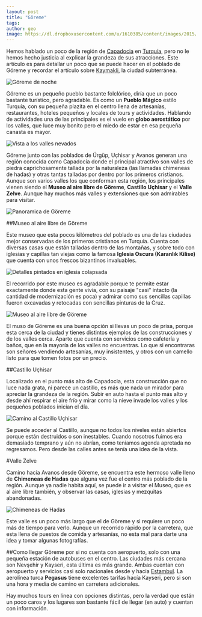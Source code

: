 ```yaml
---
layout: post
title: "Göreme"
tags: 
author: geo
image: https://dl.dropboxusercontent.com/u/1610385/content/images/2015/05/2014-12-24-06-23-14.jpg
---
```

Hemos hablado un poco de la región de [Capadocia](/tag/capadocia) en [Turquía](/tag/turquia), pero no le hemos hecho justicia al explicar la grandeza de sus atracciones. Este artículo es para detallar un poco que se puede hacer en el poblado de Göreme y recordar el artículo sobre [Kaymakli](/kaymakli-ciudad-subterranea-turca/), la ciudad subterránea.

![Göreme de noche](https://dl.dropboxusercontent.com/u/1610385/content/images/2015/05/2014-12-23-19-11-13.jpg)

Göreme es un pequeño pueblo bastante folclórico, diría que un poco bastante turístico, pero agradable. Es como un **Pueblo Mágico** estilo Turquía, con su pequeña plazita en el centro llena de artesanías, restaurantes, hoteles pequeños y locales de tours y actividades. Hablando de actividades una de las principales es el vuelo en **globo aerostático** por los valles, que luce muy bonito pero el miedo de estar en esa pequeña canasta es mayor.

![Vista a los valles nevados](https://dl.dropboxusercontent.com/u/1610385/content/images/2015/05/2014-12-24-11-26-38.jpg)

Göreme junto con las poblados de Ürgüp, Uçhisar y Avanos generan una región conocida como Capadocia donde el principal atractivo son valles de piedra caprichosamente tallada por la naturaleza (las llamadas chimeneas de hadas) y otras tantas talladas por dentro por los primeros cristianos. Aunque son varios valles los que conforman esta región, los principales vienen siendo el **Museo al aire libre de Göreme**, **Castillo Uçhisar** y el **Valle Zelve**. Aunque hay muchos más valles y extensiones que son admirables para visitar.

![Panoramica de Göreme](https://dl.dropboxusercontent.com/u/1610385/content/images/2015/05/2014-12-24-07-37-18-PANO.jpg)

##Museo al aire libre de Göreme

Este museo que esta pocos kilómetros del poblado es una de las ciudades mejor conservadas de los primeros cristianos en Turquía. Cuenta con diversas casas que están talladas dentro de las montañas, y sobre todo con iglesias y capillas tan viejas como la famosa **Iglesia Oscura (Karanlık Kilise)** que cuenta con unos frescos bizantinos invaluables.

![Detalles pintados en iglesia colapsada](https://dl.dropboxusercontent.com/u/1610385/content/images/2015/05/2014-12-24-12-30-04.jpg)

El recorrido por este museo es agradable porque te permite estar exactamente donde esta gente vivía, con su paisaje "casi" intacto (la cantidad de modernización es poca) y admirar como sus sencillas capillas fueron excavadas y retocadas con sencillas pinturas de la Cruz.

![Museo al aire libre de Göreme](https://dl.dropboxusercontent.com/u/1610385/content/images/2015/05/2014-12-24-12-14-21.jpg)

El muso de Göreme es una buena opción si llevas un poco de prisa, porque esta cerca de la ciudad y tienes distintos ejemplos de las construcciones y de los valles cerca. Aparte que cuenta con servicios como cafetería y baños, que en la mayoría de los valles no encuentras. Lo que si encontraras son señores vendiendo artesanías, muy insistentes, y otros con un camello listo para que tomen fotos por un precio.

##Castillo Uçhisar

Localizado en el punto más alto de Capadocia, esta construcción que no luce nada grata, ni parece un castillo, es más que nada un mirador para apreciar la grandeza de la región. Subir en auto hasta el punto más alto y desde ahí respirar el aire frío y mirar como la nieve invade los valles y los pequeños poblados inician el día.

![Camino al Castillo Uçhisar](https://dl.dropboxusercontent.com/u/1610385/content/images/2015/05/2014-12-24-08-59-00.jpg)

Se puede acceder al Castillo, aunque no todos los niveles están abiertos porque están destruidos o son inestables. Cuando nosotros fuimos era demasiado temprano y aún no abrían, como teníamos agenda apretada no regresamos. Pero desde las calles antes se tenía una idea de la vista.

#Valle Zelve

Camino hacía Avanos desde Göreme, se encuentra este hermoso valle lleno de **Chimeneas de Hadas** que alguna vez fue el centro más poblado de la región. Aunque ya nadie habita aquí, se puede ir a visitar el Museo, que es al aire libre también, y observar las casas, iglesias y mezquitas abandonadas.

![Chimeneas de Hadas](https://dl.dropboxusercontent.com/u/1610385/content/images/2015/05/2014-12-24-14-07-37.jpg)

Este valle es un poco más largo que el de Göreme y si requiere un poco más de tiempo para verlo. Aunque un recorrido rápido por la carretera, que esta llena de puestos de comida y artesanías, no esta mal para darte una idea y tomar algunas fotografías. 

##Como llegar
Göreme por si no cuenta con aeropuerto, solo con una pequeña estación de autobuses en el centro. Las ciudades más cercana son Nevşehir y Kayseri, esta última es más grande. Ambas cuentan con aeropuerto y servicios casi solo nacionales desde y hacia [Estambul](/tag/estambul). La aerolínea turca **Pegasus** tiene excelentes tarifas hacía Kayseri, pero si son una hora y media de camino en carretera adicionales.

Hay muchos tours en línea con opciones distintas, pero la verdad que están un poco caros y los lugares son bastante fácil de llegar (en auto) y cuentan con información.